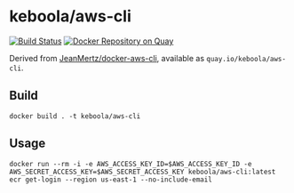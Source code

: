 # keboola/aws-cli 

[![Build Status](https://travis-ci.org/keboola/aws-cli.svg?branch=master)](https://travis-ci.org/keboola/aws-cli)
[![Docker Repository on Quay](https://quay.io/repository/keboola/aws-cli/status "Docker Repository on Quay")](https://quay.io/repository/keboola/aws-cli)

Derived from [JeanMertz/docker-aws-cli](https://github.com/JeanMertz/docker-aws-cli), available as `quay.io/keboola/aws-cli`.

## Build

```
docker build . -t keboola/aws-cli
```

## Usage

```
docker run --rm -i -e AWS_ACCESS_KEY_ID=$AWS_ACCESS_KEY_ID -e AWS_SECRET_ACCESS_KEY=$AWS_SECRET_ACCESS_KEY keboola/aws-cli:latest ecr get-login --region us-east-1 --no-include-email
```
